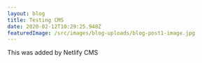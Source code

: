 ```yaml
---
layout: blog
title: Testing CMS
date: 2020-02-12T10:29:25.948Z
featuredImage: /src/images/blog-uploads/blog-post1-image.jpg
---
```

This was added by Netlify CMS
